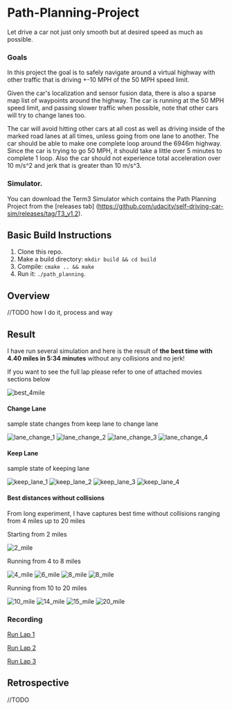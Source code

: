 # Path-Planning-Project

Let drive a car not just only smooth but at desired speed as much as possible.

### Goals
In this project the goal is to safely navigate around a virtual highway with other traffic that is driving +-10 MPH of the 50 MPH speed limit. 

Given the car's localization and sensor fusion data, there is also a sparse map list of waypoints around the highway. The car is running at the 50 MPH speed limit, and passing slower traffic when possible, note that other cars will try to change lanes too. 

The car will avoid hitting other cars at all cost as well as driving inside of the marked road lanes at all times, unless going from one lane to another. The car should be able to make one complete loop around the 6946m highway. Since the car is trying to go 50 MPH, it should take a little over 5 minutes to complete 1 loop. Also the car should not experience total acceleration over 10 m/s^2 and jerk that is greater than 10 m/s^3.

### Simulator.
You can download the Term3 Simulator which contains the Path Planning Project from the [releases tab] (https://github.com/udacity/self-driving-car-sim/releases/tag/T3_v1.2).

## Basic Build Instructions

1. Clone this repo.
2. Make a build directory: `mkdir build && cd build`
3. Compile: `cmake .. && make`
4. Run it: `./path_planning`.

## Overview 

//TODO how I do it, process and way


## Result

I have run several simulation and here is the result of **the best time with 4.40 miles in 5:34 minutes** without any collisions and no jerk!

If you want to see the full lap please refer to one of attached movies sections below

![best_4mile](asset/best_4mile.png)

#### Change Lane
sample state changes from keep lane to change lane

![lane_change_1](asset/lane_change_1.gif)
![lane_change_2](asset/lane_change_2.gif)
![lane_change_3](asset/lane_change_3.gif)
![lane_change_4](asset/lane_change_4.gif)

#### Keep Lane
sample state of keeping lane

![keep_lane_1](asset/keep_lane_1.gif)
![keep_lane_2](asset/keep_lane_2.gif)
![keep_lane_3](asset/keep_lane_3.gif)
![keep_lane_4](asset/keep_lane_4.gif)

#### Best distances without collisions
From long experiment, I have captures best time without collisions ranging from 4 miles up to 20 miles

Starting from 2 miles

![2_mile](asset/best_2_86_mile.png)

Running from 4 to 8 miles

![4_mile](asset/best_4_70_mile.png)
![6_mile](asset/best_6_74_mile.png)
![8_mile](asset/best_8_15_mile.png)
![8_mile](asset/best_8_95_mile.png)

Running from 10 to 20 miles

![10_mile](asset/best_10_88_mile.png)
![14_mile](asset/best_14_33_mile.png)
![15_mile](asset/best_15_31_mile.png)
![20_mile](asset/best_20_22_mile.png)

### Recording

[Run Lap 1](asset/first_lap.mp4)

[Run Lap 2](asset/second_lap.mp4)

[Run Lap 3](asset/third_lap.mp4)

## Retrospective

//TODO